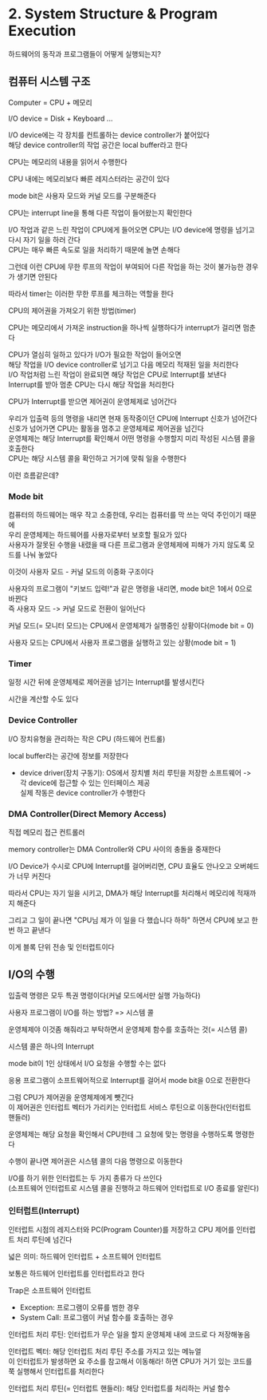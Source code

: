 # 2. System Structure & Program Execution

하드웨어의 동작과 프로그램들이 어떻게 실행되는지?

## 컴퓨터 시스템 구조

Computer = CPU + 메모리

I/O device = Disk + Keyboard ...

I/O device에는 각 장치를 컨트롤하는 device controller가 붙어있다</br>
해당 device controller의 작업 공간은 local buffer라고 한다

CPU는 메모리의 내용을 읽어서 수행한다

CPU 내에는 메모리보다 빠른 레지스터라는 공간이 있다

mode bit은 사용자 모드와 커널 모드를 구분해준다

CPU는 interrupt line을 통해 다른 작업이 들어왔는지 확인한다

I/O 작업과 같은 느린 작업이 CPU에게 들어오면 CPU는 I/O device에 명령을 넘기고 다시 자기 일을 하러 간다</br>
CPU는 매우 빠른 속도로 일을 처리하기 때문에 놀면 손해다

그런데 이런 CPU에 무한 루프의 작업이 부여되어 다른 작업을 하는 것이 불가능한 경우가 생기면 안된다

따라서 timer는 이러한 무한 루프를 체크하는 역할을 한다

CPU의 제어권을 가져오기 위한 방법(timer)

CPU는 메모리에서 가져온 instruction을 하나씩 실행하다가 interrupt가 걸리면 멈춘다

CPU가 열심히 일하고 있다가 I/O가 필요한 작업이 들어오면</br>
해당 작업을 I/O device controller로 넘기고 다음 메모리 적재된 일을 처리한다</br>
I/O 작업처럼 느린 작업이 완료되면 해당 작업은 CPU로 Interrupt를 보낸다</br>
Interrupt를 받아 멈춘 CPU는 다시 해당 작업을 처리한다

CPU가 Interrupt를 받으면 제어권이 운영체제로 넘어간다

우리가 입출력 등의 명령을 내리면 현재 동작중이던 CPU에 Interrupt 신호가 넘어간다</br>
신호가 넘어가면 CPU는 활동을 멈추고 운영체제로 제어권을 넘긴다</br>
운영체제는 해당 Interrupt를 확인해서 어떤 명령을 수행할지 미리 작성된 시스템 콜을 호출한다</br>
CPU는 해당 시스템 콜을 확인하고 거기에 맞춰 일을 수행한다

이런 흐름같은데?

### Mode bit

컴퓨터의 하드웨어는 매우 작고 소중한데, 우리는 컴퓨터를 막 쓰는 악덕 주인이기 때문에</br>
우리 운영체제는 하드웨어를 사용자로부터 보호할 필요가 있다</br>
사용자가 잘못된 수행을 내렸을 때 다른 프로그램과 운영체제에 피해가 가지 않도록 모드를 나눠 놓았다

이것이 사용자 모드 - 커널 모드의 이중화 구조이다

사용자의 프로그램이 "키보드 입력!"과 같은 명령을 내리면, mode bit은 1에서 0으로 바뀐다</br>
즉 사용자 모드 -> 커널 모드로 전환이 일어난다

커널 모드(= 모니터 모드)는 CPU에서 운영체제가 실행중인 상황이다(mode bit = 0)

사용자 모드는 CPU에서 사용자 프로그램을 실행하고 있는 상황(mode bit = 1)

### Timer

일정 시간 뒤에 운영체제로 제어권을 넘기는 Interrupt를 발생시킨다

시간을 계산할 수도 있다

### Device Controller

I/O 장치유형을 관리하는 작은 CPU (하드웨어 컨트롤)

local buffer라는 공간에 정보를 저장한다

- device driver(장치 구동기): OS에서 장치별 처리 루틴을 저장한 소프트웨어 -> 각 device에 접근할 수 있는 인터페이스 제공</br>
실제 작동은 device controller가 수행한다


### DMA Controller(Direct Memory Access)

직접 메모리 접근 컨트롤러

memory controller는 DMA Controller와 CPU 사이의 충돌을 중재한다

I/O Device가 수시로 CPU에 Interrupt를 걸어버리면, CPU 효율도 안나오고 오버헤드가 너무 커진다

따라서 CPU는 자기 일을 시키고, DMA가 해당 Interrupt를 처리해서 메모리에 적재까지 해준다

그리고 그 일이 끝나면 "CPU님 제가 이 일을 다 했습니다 하하" 하면서 CPU에 보고 한 번 하고 끝낸다

이게 블록 단위 전송 및 인터럽트이다

## I/O의 수행

입출력 명령은 모두 특권 명령이다(커널 모드에서만 실행 가능하다)

사용자 프로그램이 I/O를 하는 방법? => 시스템 콜

운영체제야 이것좀 해줘라고 부탁하면서 운영체제 함수를 호출하는 것(= 시스템 콜)

시스템 콜은 하나의 Interrupt

mode bit이 1인 상태에서 I/O 요청을 수행할 수는 없다

응용 프로그램이 소프트웨어적으로 Interrupt를 걸어서 mode bit을 0으로 전환한다

그럼 CPU가 제어권을 운영체제에게 뺏긴다</br>
이 제어권은 인터럽트 벡터가 가리키는 인터럽트 서비스 루틴으로 이동한다(인터럽트 핸들러)

운영체제는 해당 요청을 확인해서 CPU한테 그 요청에 맞는 명령을 수행하도록 명령한다

수행이 끝나면 제어권은 시스템 콜의 다음 명령으로 이동한다

I/O를 하기 위한 인터럽트는 두 가지 종류가 다 쓰인다</br>
(소프트웨어 인터럽트로 시스템 콜을 진행하고 하드웨어 인터럽트로 I/O 종료를 알린다)


### 인터럽트(Interrupt)

인터럽트 시점의 레지스터와 PC(Program Counter)를 저장하고 CPU 제어를 인터럽트 처리 루틴에 넘긴다

넓은 의미: 하드웨어 인터럽트 + 소프트웨어 인터럽트

보통은 하드웨어 인터럽트를 인터럽트라고 한다

Trap은 소프트웨어 인터럽트
- Exception: 프로그램이 오류를 범한 경우
- System Call: 프로그램이 커널 함수를 호출하는 경우

인터럽트 처리 루틴: 인터럽트가 무슨 일을 할지 운영체제 내에 코드로 다 저장해놓음

인터럽트 벡터: 해당 인터럽트 처리 루틴 주소를 가지고 있는 메뉴얼</br>
이 인터럽트가 발생하면 요 주소를 참고해서 이동해라! 하면 CPU가 거기 있는 코드를 쭉 실행해서 인터럽트를 처리한다

인터럽트 처리 루틴(= 인터럽트 핸들러): 해당 인터럽트를 처리하는 커널 함수

